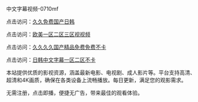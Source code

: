 中文字幕视频-0710mf

点击访问：<a href="https://heiliaoll4qsx.pages.dev">久久免费国产日韩</a>

点击访问：<a href="https://heiliaowzu4ur.pages.dev">欧美一区二区三区视视频</a>

点击访问：<a href="https://heiliaozj3tjd.pages.dev">久久久久国产精品免费免费不卡</a>

点击访问：<a href="https://heiliaoe8ajia.pages.dev">日韩中文字幕一区二区不卡</a>

本站提供优质的影视资源，涵盖最新电影、电视剧、成人影片等。平台支持高清、超清和4K画质，确保在各类设备上流畅播放。每日更新，满足您的观影需求。

无需注册，点击即播，便捷无广告，带来最佳的观看体验。

<span style="display:none;">[Canonical link](https://github.com/cvv20250710/cvv20250710 ）</span>

